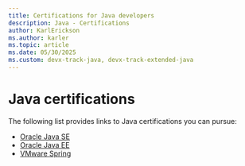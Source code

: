 ```yaml
---
title: Certifications for Java developers
description: Java - Certifications
author: KarlErickson
ms.author: karler
ms.topic: article
ms.date: 05/30/2025
ms.custom: devx-track-java, devx-track-extended-java
---
```


# Java certifications

The following list provides links to Java certifications you can pursue:

- [Oracle Java SE](https://education.oracle.com/java-se-8-programmer-i/pexam_1Z0-808)
- [Oracle Java EE](https://education.oracle.com/oracle-certified-professional-java-ee-7-application-developer/trackp_900)
- [VMware Spring](https://www.vmware.com/learning/certification/vcp-spring-exam.html)
